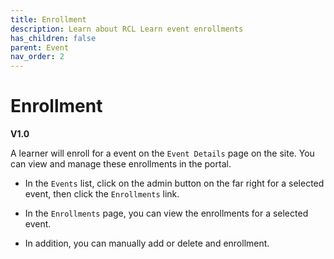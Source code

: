 ```yaml
---
title: Enrollment
description: Learn about RCL Learn event enrollments
has_children: false
parent: Event
nav_order: 2
---
```


# Enrollment
**V1.0**

A learner will enroll for a event on the ``Event Details`` page on the site. You can view and manage these enrollments in the portal.

- In the ``Events`` list, click on the admin button on the far right for a selected event, then click the ``Enrollments`` link.

- In the ``Enrollments`` page, you can view the enrollments for a selected event.

- In addition, you can manually add or delete and enrollment.